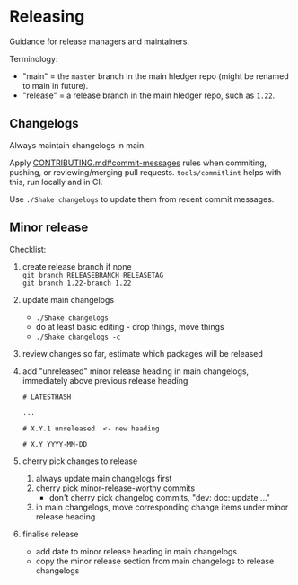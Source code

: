# Releasing

Guidance for release managers and maintainers.

Terminology:

- "main" = the `master` branch in the main hledger repo (might be renamed to main in future).
- "release" = a release branch in the main hledger repo, such as `1.22`.

## Changelogs

Always maintain changelogs in main.

Apply [CONTRIBUTING.md#commit-messages](CONTRIBUTING.html#commit-messages) rules
when commiting, pushing, or reviewing/merging pull requests. 
`tools/commitlint` helps with this, run locally and in CI.

Use `./Shake changelogs` to update them from recent commit messages.

## Minor release

Checklist:

1. create release branch if none\
  `git branch RELEASEBRANCH RELEASETAG`\
  `git branch 1.22-branch 1.22`

1. update main changelogs
    - `./Shake changelogs`
    - do at least basic editing - drop things, move things
    - `./Shake changelogs -c`

1. review changes so far, estimate which packages will be released

1. add "unreleased" minor release heading in main changelogs, immediately above previous release heading
    ```
    # LATESTHASH

    ...
    
    # X.Y.1 unreleased  <- new heading

    # X.Y YYYY-MM-DD
    ```

1. cherry pick changes to release
    1. always update main changelogs first
    2. cherry pick minor-release-worthy commits
        - don't cherry pick changelog commits, "dev: doc: update ..."
    3. in main changelogs, move corresponding change items under minor release heading

1. finalise release
    - add date to minor release heading in main changelogs
    - copy the minor release section from main changelogs to release changelogs
